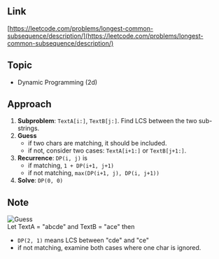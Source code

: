 ## Link
[https://leetcode.com/problems/longest-common-subsequence/description/](https://leetcode.com/problems/longest-common-subsequence/description/)

## Topic
* Dynamic Programming (2d)

## Approach
1. **Subproblem**: `TextA[i:]`, `TextB[j:]`. Find LCS between the two sub-strings.
2. **Guess**
   - if two chars are matching, it should be included. 
   - if not, consider two cases: `TextA[i+1:]` or `TextB[j+1:]`.  
3. **Recurrence**: `DP(i, j)` is
   - if matching, `1 + DP(i+1, j+1)`
   - if not matching, `max(DP(i+1, j), DP(i, j+1))`
4. **Solve**: `DP(0, 0)`
   
## Note
![Guess](https://i.imgur.com/qXLIfCk.png)  
Let TextA = "abcde" and TextB = "ace" then
- `DP(2, 1)` means LCS between "cde" and "ce"
- if not matching, examine both cases where one char is ignored.